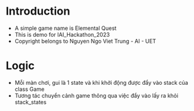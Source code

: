 # Introduction 
- A simple game name is Elemental Quest 
- This is demo for IAI_Hackathon_2023 
- Copyright belongs to Nguyen Ngo Viet Trung - AI - UET

# Logic 
- Mỗi màn chơi, gui là 1 state và khi khởi động được đẩy vào stack của class Game 
- Tương tác chuyển cảnh game thông qua việc đẩy vào lấy ra khỏi stack_states 



